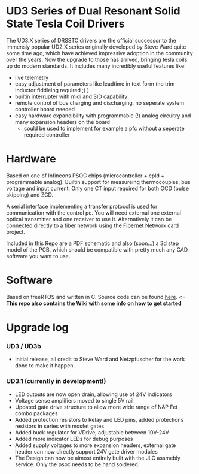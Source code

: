 # UD3 Series of Dual Resonant Solid State Tesla Coil Drivers

The UD3.X series of DRSSTC drivers are the official successor to the immensly popular UD2.X series originally developed by Steve Ward quite some time ago, which have achieved impressive adoption in the community over the years.
Now the upgrade to those has arrived, bringing tesla coils up do modern standards. It includes many incredibly useful features like:

 - live telemetry
 - easy adjustment of parameters like leadtime in text form (no trim-inductor fiddleing required ;) )
 - builtin interrupter with midi and SID capability
 - remote control of bus charging and discharging, no seperate system controller board needed
 - easy hardware expandibility with programmable (!) analog circuitry and many expansion headers on the board
   - could be used to implement for example a pfc without a seperate required controller
   
# Hardware
Based on one of Infineons PSOC chips (microcontroller + cpld + programmable analog). Builtin support for measureing thermocouples, bus voltage and input current.
Only one CT input required for both OCD (pulse skipping) and ZCD.

A serial interface implementing a transfer protocol is used for communication with the control pc. You will need external one external optical transmitter and one receiver to use it. Alternatively it can be connected directly to a fiber network using the [Fibernet Network card](https://github.com/TMaxElectronics/UD3_Fibernet) project.

Included in this Repo are a PDF schematic and also (soon...) a 3d step model of the PCB, which should be compatible with pretty much any CAD software you want to use.

# Software
Based on freeRTOS and written in C. Source code can be found [here](https://github.com/Netzpfuscher/UD3). <= **This repo also contains the Wiki with some info on how to get started**

# Upgrade log
### UD3 / UD3b
- Initial release, all credit to Steve Ward and Netzpfuscher for the work done to make it happen.

### UD3.1 (currently in development!)
- LED outputs are now open drain, allowing use of 24V indicators
- Voltage sense amplifiers moved to single 5V rail
- Updated gate drive structure to allow more wide range of N&P Fet combo packages
- Added protection resistors to Relay and LED pins, added protections resistors in series with mosfet gates
- Added buck regulator for VDrive, adjustable between 10V-24V
- Added more indicator LEDs for debug purposes
- Added supply voltages to more expansion headers, external gate header can now directly support 24V gate driver modules
- The Design can now be almost entirely built with the JLC assmebly service. Only the psoc needs to be hand soldered.
